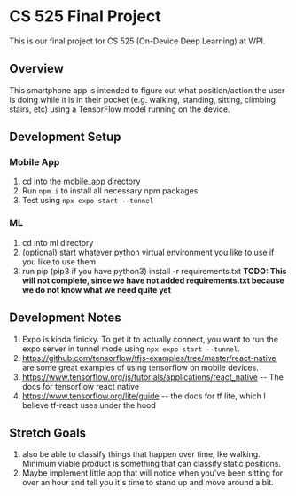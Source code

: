 # CS 525 Final Project

This is our final project for CS 525 (On-Device Deep Learning) at WPI.

## Overview
This smartphone app is intended to figure out what position/action the user is doing while it is in their pocket (e.g. walking, standing, sitting, climbing stairs, etc) using a TensorFlow model running on the device.

## Development Setup
### Mobile App
1. cd into the mobile_app directory
2. Run `npm i` to install all necessary npm packages
3. Test using `npx expo start --tunnel`

### ML
1. cd into ml directory
2. (optional) start whatever python virtual environment you like to use if you like to use them
3. run pip (pip3 if you have python3) install -r requirements.txt **TODO: This will not complete, since we have not added requirements.txt because we do not know what we need quite yet** 

## Development Notes

1. Expo is kinda finicky. To get it to actually connect, you want to run the expo server in tunnel mode using `npx expo start --tunnel`.
2. https://github.com/tensorflow/tfjs-examples/tree/master/react-native are some great examples of using tensorflow on mobile devices. 
3. https://www.tensorflow.org/js/tutorials/applications/react_native -- The docs for tensorflow react native
4. https://www.tensorflow.org/lite/guide -- the docs for tf lite, which I believe tf-react uses under the hood

## Stretch Goals
1. also be able to classify things that happen over time, lke walking. Minimum viable product is something that can classify static positions.
2. Maybe implement little app that will notice when you've been sitting for over an hour and tell you it's time to stand up and move around a bit.
